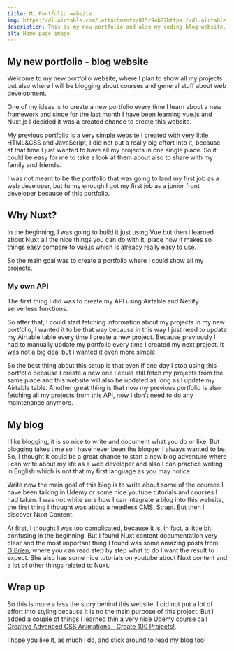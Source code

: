 ```yaml
---
title: Mi Portfolio website
img: https://dl.airtable.com/.attachments/815c94b87https://dl.airtable.com/.attachments/3fd2fabeaec4dbe8261161d44f21621e/3fb2bd00/myfirstwebsite2.0.0.png
description: This is my new portfolio and also my coding blog website, I built it using nuxt and airtable. I use airtable to create and API to fetch all my projects and I had also used nuxt content to write the blog posts.
alt: Home page image
---
```


## My new portfolio - blog website
Welcome to my new portfolio website, where I plan to show all my projects but also where I will be blogging about courses and general stuff about web development.

One of my ideas is to create a new portfolio every time I learn about a new framework and since for the last month I have been learning vue.js and Nuxt.js I decided it was a created chance to create this website.

My previous portfolio is a very simple website I created with very little HTML&CSS and JavaScript, I did not put a really big effort into it, because at that time I just wanted to have all my projects in one single place. So it could be easy for me to take a look at them about also to share with my family and friends.

I was not meant to be the portfolio that was going to land my first job as a web developer, but funny enough I got my first job as a junior front developer because of this portfolio.

## Why Nuxt?

In the beginning, I was going to build it just using Vue but then I learned about Nuxt all the nice things you can do with it, place how it makes so things easy compare to vue.js which is already really easy to use.

So the main goal was to create a portfolio where I could show all my projects.

### My own API

The first thing I did was to create my API using Airtable and Netlify serverless functions.

So after that, I could start fetching information about my projects in my new portfolio, I wanted it to be that way because in this way I just need to update my Airtable table every time I create a new project.
Because previously I had to manually update my portfolio every time I created my next project. It was not a big deal but I wanted it even more simple.

So the best thing about this setup is that even if one day I stop using this portfolio because I create a new one I could still fetch my projects from the same place and this website will also be updated as long as I update my Airtable table.
Another great thing is that now my previous portfolio is also fetching all my projects from this API, now I don’t need to do any maintenance anymore.

## My blog

I like blogging, it is so nice to write and document what you do or like. But blogging takes time so I have never been the blogger I always wanted to be.
So, I thought it could be a great chance to start a new blog adventure where I can write about my life as a web developer and also I can practice writing in English which is not that my first language as you may notice.

Write now the main goal of this blog is to write about some of the courses I have been talking in Udemy or some nice youtube tutorials and courses I had taken.
I was not white sure how I can integrate a blog into this website, the first thing I thought was about a headless CMS, Strapi. But then I discover Nuxt Content.

At first, I thought I was too complicated, because it is, in fact, a little bit confusing in the beginning. But I found Nuxt content documentation very clear and the most important thing I found was some amazing posts from [O'Brien](https://debbie.codes/), where you can read step by step what to do I want the result to expect. She also has some nice tutorials on youtube about Nuxt content and a lot of other things related to Nuxt.

## Wrap up

So this is more a less the story behind this website. I did not put a lot of effort into styling because it is no the main purpose of this project. 
But I added a couple of things I learned thin a very nice Udemy course call [Creative Advanced CSS Animations - Create 100 Projects!](https://www.udemy.com/course/javascript-tutorial-for-beginners-w/). 



I hope you like it, as much I do, and stick around to read my blog too!


